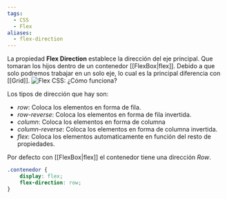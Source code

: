 ```yaml
---
tags:
  - CSS
  - Flex
aliases:
  - flex-direction
---
```

La propiedad **Flex Direction** establece la dirección del eje principal. Que tomaran los hijos dentro de un contenedor [[FlexBox|flex]]. Debido a que solo podremos trabajar en un solo eje, lo cual es la principal diferencia con [[Grid]].
![Flex CSS: ¿Cómo funciona?](https://lenguajecss.com/css/maquetacion-y-colocacion/flex/flex-como-funciona.png)

Los tipos de dirección que hay son:
 - *row*: Coloca los elementos en forma de fila.
 - *row-reverse*: Coloca los elementos en forma de fila invertida.
 - *column*: Coloca los elementos en forma de columna
 - *column-reverse*: Coloca los elementos en forma de columna invertida.
 - *flex*: Coloca los elementos automaticamente en función del resto de propiedades.

Por defecto con [[FlexBox|flex]] el contenedor tiene una dirección *Row*.
```css
.contenedor {
	display: flex;
	flex-direction: row;
}
```
